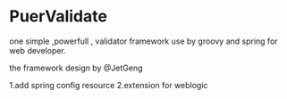 PuerValidate
============

one simple ,powerfull , validator framework use by groovy and spring  for web developer.

the framework design by @JetGeng

1.add spring config resource 
2.extension for weblogic


